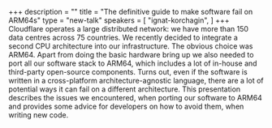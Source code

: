 +++
description = ""
title = "The definitive guide to make software fail on ARM64s"
type = "new-talk"
speakers = [
        "ignat-korchagin",
]
+++
Cloudflare operates a large distributed network: we have more than 150 data centres across 75 countries. We recently decided to integrate a second CPU architecture into our infrastructure. The obvious choice was ARM64. Apart from doing the basic hardware bring up we also needed to port all our software stack to ARM64, which includes a lot of in-house and third-party open-source components. Turns out, even if the software is written in a cross-platform architecture-agnostic language, there are a lot of potential ways it can fail on a different architecture. This presentation describes the issues we encountered, when porting our software to ARM64 and provides some advice for developers on how to avoid them, when writing new code.